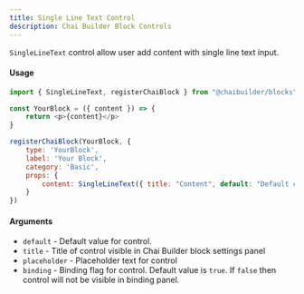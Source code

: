 ```yaml
---
title: Single Line Text Control
description: Chai Builder Block Controls
---
```


`SingleLineText` control allow user add content with single line text input.

#### Usage

```js
import { SingleLineText, registerChaiBlock } from "@chaibuilder/blocks";

const YourBlock = ({ content }) => {
    return <p>{content}</p>
}

registerChaiBlock(YourBlock, {
    type: 'YourBlock',
    label: 'Your Block',
    category: 'Basic',
    props: {
        content: SingleLineText({ title: "Content", default: "Default content" })
    }
})

```


#### Arguments

- `default` - Default value for control.
- `title` - Title of control visible in Chai Builder block settings panel
- `placeholder` - Placeholder text for control
- `binding` - Binding flag for control. Default value is `true`. If `false` then control will not be visible in binding panel.
